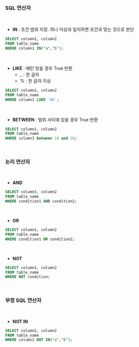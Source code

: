 ### **SQL 연산자**
<br>

* **IN** : 조건 범위 지정. 하나 이상과 일치하면 조건과 맞는 것으로 판단
```sql
SELECT column1, column2
FROM table_name
WHERE column1 IN("a","b");
```
<br>

* **LIKE** : 패턴 맞을 경우 True 반환
  * _ : 한 글자
  * % : 한 글자 이상
```sql
SELECT column1, column2
FROM table_name
WHERE column1 LIKE 'A%';
```
<br>

* **BETWEEN** : 범위 사이에 있을 경우 True 반환
```sql
SELECT column1, column2
FROM table_name
WHERE column1 between 10 and 20;
```
<br>

### **논리 연산자**
<br>

* **AND**
```sql
SELECT column1, column2
FROM table_name
WHERE condition1 AND condition2;
```
<br>

* **OR**
```sql
SELECT column1, column2
FROM table_name
WHERE condition1 OR condition2;
```
<br>

* **NOT**

```sql
SELECT column1, column2
FROM table_name
WHERE NOT condition;
```
<br>


### **부정 SQL 연산자**
<br>


* **NOT IN**
```sql
SELECT column1, column2
FROM table_name
WHERE column1 NOT IN("a","b");
```
<br>